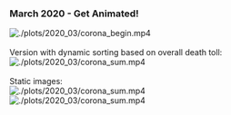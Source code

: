 ### March 2020 - Get Animated!
![./plots/2020_03/corona_begin.mp4](https://raw.githubusercontent.com/Z3tt/SWDchallenge/master/plots/2020_03/corona_begin.gif)<br><br>
Version with dynamic sorting based on overall death toll:<br>
![./plots/2020_03/corona_sum.mp4](https://raw.githubusercontent.com/Z3tt/SWDchallenge/master/plots/2020_03/corona_begin.gif)<br><br>
Static images:<br>
![./plots/2020_03/corona_sum.mp4](https://raw.githubusercontent.com/Z3tt/SWDchallenge/master/plots/2020_03/corona_begin_latest_hq.png)<br>
![./plots/2020_03/corona_sum.mp4](https://raw.githubusercontent.com/Z3tt/SWDchallenge/master/plots/2020_03/corona_sum_latest_hq.png)
